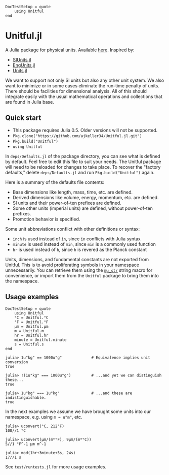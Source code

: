 ```@meta
DocTestSetup = quote
    using Unitful
end
```
# Unitful.jl

A Julia package for physical units. Available
[here](https://github.com/ajkeller34/Unitful.jl). Inspired by:

- [SIUnits.jl](https://github.com/keno/SIUnits.jl)
- [EngUnits.jl](https://github.com/dhoegh/EngUnits.jl)
- [Units.jl](https://github.com/timholy/Units.jl)

We want to support not only SI units but also any other unit system. We also
want to minimize or in some cases eliminate the run-time penalty of units.
There should be facilities for dimensional analysis. All of this should
integrate easily with the usual mathematical operations and collections
that are found in Julia base.

## Quick start

- This package requires Julia 0.5. Older versions will not be supported.
- `Pkg.clone("https://github.com/ajkeller34/Unitful.jl.git")`
- `Pkg.build("Unitful")`
- `using Unitful`

In `deps/Defaults.jl` of the package directory, you can see what is defined by
default. Feel free to edit this file to suit your needs. The Unitful package
will need to be reloaded for changes to take place. To recover the "factory
 defaults," delete `deps/Defaults.jl` and run `Pkg.build("Unitful")` again.

Here is a summary of the defaults file contents:

- Base dimensions like length, mass, time, etc. are defined.
- Derived dimensions like volume, energy, momentum, etc. are defined.
- SI units and their power-of-ten prefixes are defined.
- Some other units (imperial units) are defined, without power-of-ten prefixes.
- Promotion behavior is specified.

Some unit abbreviations conflict with other definitions or syntax:

- `inch` is used instead of `in`, since `in` conflicts with Julia syntax
- `minute` is used instead of `min`, since `min` is a commonly used function
- `hr` is used instead of `h`, since `h` is revered as the Planck constant

Units, dimensions, and fundamental constants are not exported from Unitful.
This is to avoid proliferating symbols in your namespace unnecessarily. You can
retrieve them using the [`@u_str`](@ref) string macro for convenience, or
import them from the `Unitful` package to bring them into the namespace.

## Usage examples

```@meta
DocTestSetup = quote
    using Unitful
    °C = Unitful.°C
    °F = Unitful.°F
    μm = Unitful.μm
    m = Unitful.m
    hr = Unitful.hr
    minute = Unitful.minute
    s = Unitful.s
end
```

```jldoctest
julia> 1u"kg" == 1000u"g"             # Equivalence implies unit conversion
true

julia> !(1u"kg" === 1000u"g")         # ...and yet we can distinguish these...
true

julia> 1u"kg" === 1u"kg"              # ...and these are indistinguishable.
true
```

In the next examples we assume we have brought some units into our namespace,
e.g. using `m = u"m"`, etc.

```jldoctest
julia> uconvert(°C, 212°F)
100//1 °C

julia> uconvert(μm/(m*°F), 9μm/(m*°C))
5//1 °F^-1 μm m^-1

julia> mod(1hr+3minute+5s, 24s)
17//1 s
```

See `test/runtests.jl` for more usage examples.
